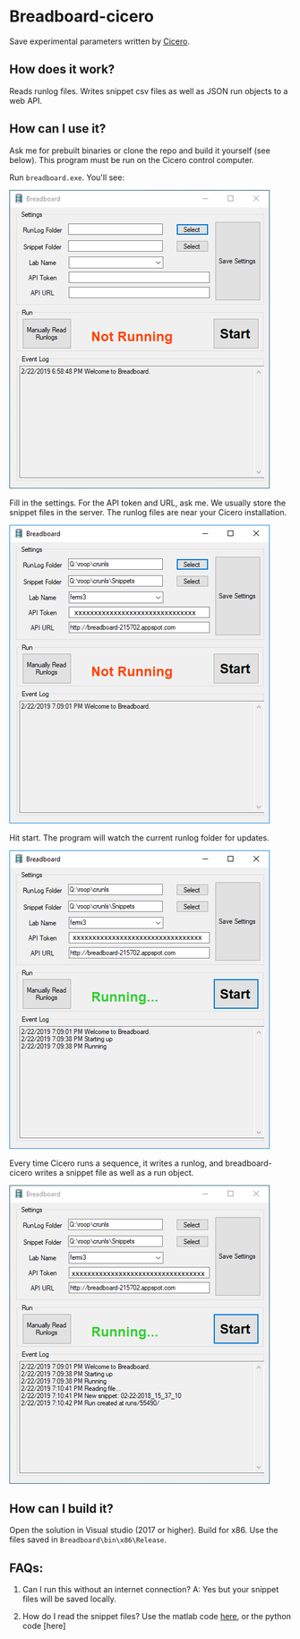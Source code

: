 Breadboard-cicero
============
Save experimental parameters written by [Cicero](http://akeshet.github.io/Cicero-Word-Generator/).

## How does it work?

Reads runlog files. Writes snippet csv files as well as JSON run objects to a web API.
## How can I use it?

Ask me for prebuilt binaries or clone the repo and build it yourself (see below). This program must be run on the Cicero control computer.

Run `breadboard.exe`. You'll see:

![startup](https://raw.githubusercontent.com/biswaroopmukherjee/breadboard-cicero/master/docs/breadboard-cicero-1-empty.PNG)

Fill in the settings. For the API token and URL, ask me. We usually store the snippet files in the server. The runlog files are near your Cicero installation.

![settings](https://raw.githubusercontent.com/biswaroopmukherjee/breadboard-cicero/master/docs/breadboard-cicero-2-settings.png)

Hit start. The program will watch the current runlog folder for updates.

![start](https://raw.githubusercontent.com/biswaroopmukherjee/breadboard-cicero/master/docs/breadboard-cicero-3-start.png)

Every time Cicero runs a sequence, it writes a runlog, and breadboard-cicero writes a snippet file as well as a run object.

![newrun](https://raw.githubusercontent.com/biswaroopmukherjee/breadboard-cicero/master/docs/breadboard-cicero-4-newrun.png)

## How can I build it?

Open the solution in Visual studio (2017 or higher). Build for x86. Use the files saved in `Breadboard\bin\x86\Release`.

## FAQs:

1. Can I run this without an internet connection?
A: Yes but your snippet files will be saved locally.

2. How do I read the snippet files?
Use the matlab code [here](https://github.com/bec1/Data-Explorer-GUI/tree/master/Snippet-Functions), or the python code [here]
